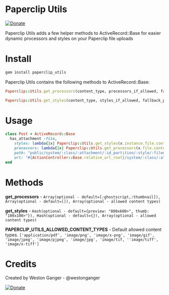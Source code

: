 # Paperclip Utils
<a href="https://www.paypal.com/cgi-bin/webscr?cmd=_donations&business=VKY8YAWAS5XRQ&lc=CA&item_name=Weston%20Ganger&item_number=paperclip_utils&currency_code=USD&bn=PP%2dDonationsBF%3abtn_donate_SM%2egif%3aNonHostedGuest" target="_blank" title="Donate"><img src="https://www.paypalobjects.com/en_US/i/btn/btn_donate_SM.gif" alt="Donate"/></a>

Paperclip Utils adds a few helper methods to ActiveRecord::Base for easier dynamic processors and styles on your Paperclip file uploads


# Install
```ruby
gem install paperclip_utils


```
Paperclip Utils contains the following methods to ActiveRecord::Base:
```ruby
Paperclip::Utils.get_processors(content_type, processors_if_allowed, fallback_processors, allowed_content_types)

Paperclip::Utils.get_styles(content_type, styles_if_allowed, fallback_processors, allowed_content_types)
```


# Usage
```ruby
class Post < ActiveRecord::Base
  has_attachment :file, 
    styles: lambda{|x| Paperclip::Utils.get_styles(x.instance.file.content_type) }, 
    processors: lambda{|x| Paperclip::Utils.get_processors(x.file.content_type) },
    path: "public/system/:class/:attachment/:id_partition/:style/:filename",
    url: "#{ActionController::Base.relative_url_root}/system/:class/:attachment/:id_partition/:style/:filename"
end
```



# Methods

**get_processors** - `Array(optional - default=[:ghostscript,:thumbnail]), Array(optional - default=[]), Array(optional - allowed content types)`

**get_styles** - `Hash(optional - default={preview: "800x600>", thumb: "100x100>"}), Hash(optional - default={}), Array(optional - allowed content types)`

**PAPERCLIP_UTILS_ALLOWED_CONTENT_TYPES** - Default allowed content types. `['application/pdf', 'image/png', 'image/x-png', 'image/gif', 'image/jpeg', 'image/pjpeg', 'image/jpg', 'image/tif, ''image/tiff', 'image/x-tiff']`



# Credits
Created by Weston Ganger - @westonganger

<a href="https://www.paypal.com/cgi-bin/webscr?cmd=_donations&business=VKY8YAWAS5XRQ&lc=CA&item_name=Weston%20Ganger&item_number=paperclip_utils&currency_code=USD&bn=PP%2dDonationsBF%3abtn_donate_SM%2egif%3aNonHostedGuest" target="_blank" title="Donate"><img src="https://www.paypalobjects.com/en_US/i/btn/btn_donate_SM.gif" alt="Donate"/></a>
